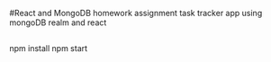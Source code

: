 #React and MongoDB homework assignment 
task tracker app using mongoDB realm and react
##
npm install
npm start

